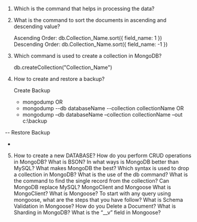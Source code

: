 1. Which is the command that helps in processing the data?

2. What is the command to sort the documents in ascending and descending value?

   Ascending Order: db.Collection_Name.sort({ field_name: 1 })
   Descending Order: db.Collection_Name.sort({ field_name: -1 })

3. Which command is used to create a collection in MongoDB?

   db.createCollection("Collection_Name")

4. How to create and restore a backup?

   Create Backup

   - mongodump OR
   - mongodump --db databaseName --collection collectionName OR
   - mongodump –db databaseName –collection collectionName –out c:\backup

-- Restore Backup

-

5. How to create a new DATABASE?
   How do you perform CRUD operations in MongoDB?
   What is BSON?
   In what ways is MongoDB better than MySQL?
   What makes MongoDB the best?
   Which syntax is used to drop a collection in MongoDB?
   What is the use of the db command?
   What is the command to find the single record from the collection?
   Can MongoDB replace MySQL?
   MongoClient and Mongoose
   What is MongoClient?
   What is Mongoose?
   To start with any query using mongoose, what are the steps that you have follow?
   What is Schema Validation in Mongoose?
   How do you Delete a Document?
   What is Sharding in MongoDB?
   What is the “\_\_v” field in Mongoose?
